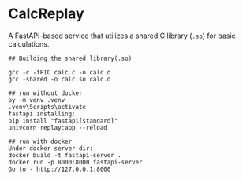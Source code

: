 # CalcReplay
A FastAPI-based service that utilizes a shared C library (`.so`) for basic calculations.  
```
## Building the shared library(.so)

gcc -c -fPIC calc.c -o calc.o  
gcc -shared -o calc.so calc.o  

## run without docker
py -m venv .venv  
.venv\Scripts\activate  
fastapi installing:  
pip install "fastapi[standard]"  
univcorn replay:app --reload  

## run with docker
Under docker server dir:  
docker build -t fastapi-server .  
docker run -p 8000:8000 fastapi-server  
Go to - http://127.0.0.1:8000  